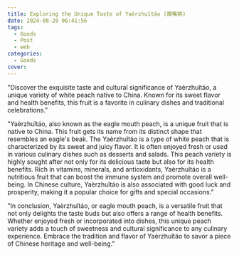 ```yaml
---
title: Exploring the Unique Taste of Yaèrzhuǐtáo (鹰嘴桃)
date: 2024-08-28 06:41:56
tags:
  - Goods
  - Post
  - web
categories:
  - Goods
cover: 
---
```


"Discover the exquisite taste and cultural significance of Yaèrzhuǐtáo, a unique variety of white peach native to China. Known for its sweet flavor and health benefits, this fruit is a favorite in culinary dishes and traditional celebrations."

"Yaèrzhuǐtáo, also known as the eagle mouth peach, is a unique fruit that is native to China. This fruit gets its name from its distinct shape that resembles an eagle's beak. The Yaèrzhuǐtáo is a type of white peach that is characterized by its sweet and juicy flavor. It is often enjoyed fresh or used in various culinary dishes such as desserts and salads. This peach variety is highly sought after not only for its delicious taste but also for its health benefits. Rich in vitamins, minerals, and antioxidants, Yaèrzhuǐtáo is a nutritious fruit that can boost the immune system and promote overall well-being. In Chinese culture, Yaèrzhuǐtáo is also associated with good luck and prosperity, making it a popular choice for gifts and special occasions."

"In conclusion, Yaèrzhuǐtáo, or eagle mouth peach, is a versatile fruit that not only delights the taste buds but also offers a range of health benefits. Whether enjoyed fresh or incorporated into dishes, this unique peach variety adds a touch of sweetness and cultural significance to any culinary experience. Embrace the tradition and flavor of Yaèrzhuǐtáo to savor a piece of Chinese heritage and well-being."
